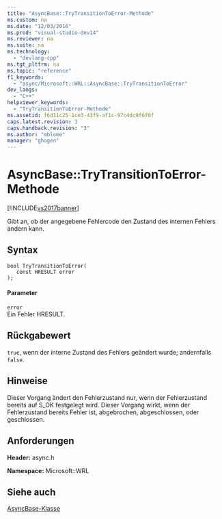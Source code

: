 ```yaml
---
title: "AsyncBase::TryTransitionToError-Methode"
ms.custom: na
ms.date: "12/03/2016"
ms.prod: "visual-studio-dev14"
ms.reviewer: na
ms.suite: na
ms.technology: 
  - "devlang-cpp"
ms.tgt_pltfrm: na
ms.topic: "reference"
f1_keywords: 
  - "async/Microsoft::WRL::AsyncBase::TryTransitionToError"
dev_langs: 
  - "C++"
helpviewer_keywords: 
  - "TryTransitionToError-Methode"
ms.assetid: f6d11c25-1ce3-43f9-af1c-97c4dc0f6f0f
caps.latest.revision: 3
caps.handback.revision: "3"
ms.author: "mblome"
manager: "ghogen"
---
```

# AsyncBase::TryTransitionToError-Methode
[!INCLUDE[vs2017banner](../assembler/inline/includes/vs2017banner.md)]

Gibt an, ob der angegebene Fehlercode den Zustand des internen Fehlers ändern kann.  
  
## Syntax  
  
```  
bool TryTransitionToError(  
   const HRESULT error  
);  
```  
  
#### Parameter  
 `error`  
 Ein Fehler HRESULT.  
  
## Rückgabewert  
 `true`, wenn der interne Zustand des Fehlers geändert wurde; andernfalls `false`.  
  
## Hinweise  
 Dieser Vorgang ändert den Fehlerzustand nur, wenn der Fehlerzustand bereits auf S\_OK festgelegt wird.  Dieser Vorgang wirkt, wenn der Fehlerzustand bereits Fehler ist, abgebrochen, abgeschlossen, oder geschlossen.  
  
## Anforderungen  
 **Header:**  async.h  
  
 **Namespace:** Microsoft::WRL  
  
## Siehe auch  
 [AsyncBase\-Klasse](../windows/asyncbase-class.md)